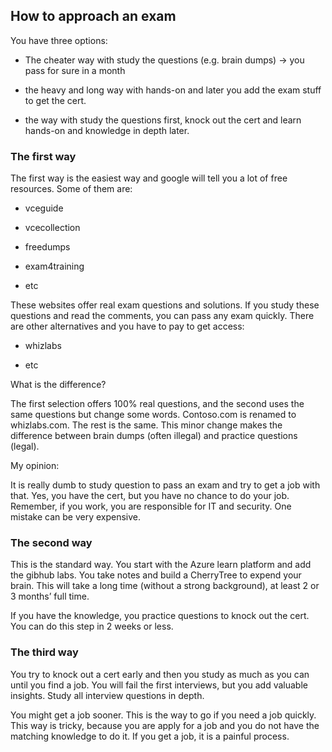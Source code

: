 ## How to approach an exam

You have three options:

- The cheater way with study the questions (e.g. brain dumps) -> you pass for sure in a month 

- the heavy and long way with hands-on and later you add the exam stuff to get the cert.

- the way with study the questions first, knock out the cert and learn hands-on and knowledge in depth later. 

### The first way

The first way is the easiest way and google will tell you a lot of free resources. Some of them are:

- vceguide

- vcecollection

- freedumps

- exam4training

- etc

These websites offer real exam questions and solutions. If you study these questions and read the comments, you can pass any exam quickly. There are other alternatives and you have to pay to get access:

- whizlabs

- etc

What is the difference?

The first selection offers 100% real questions, and the second uses the same questions but change some words. Contoso.com is renamed to whizlabs.com. The rest is the same. This minor change makes the difference between brain dumps (often illegal) and practice questions (legal).

My opinion:

It is really dumb to study question to pass an exam and try to get a job with that. Yes, you have the cert, but you have no chance to do your job. Remember, if you work, you are responsible for IT and security. One mistake can be very expensive.

### The second way

This is the standard way. You start with the Azure learn platform and add the gibhub labs. You take notes and build a CherryTree to expend your brain. This will take a long time (without a strong background), at least 2 or 3 months’ full time. 

If you have the knowledge, you practice questions to knock out the cert. You can do this step in 2 weeks or less. 

### The third way

You try to knock out a cert early and then you study as much as you can until you find a job. You will fail the first interviews, but you add valuable insights. Study all interview questions in depth.

You might get a job sooner. This is the way to go if you need a job quickly. This way is tricky, because you are apply for a job and you do not have the matching knowledge to do it. If you get a job, it is a painful process.
